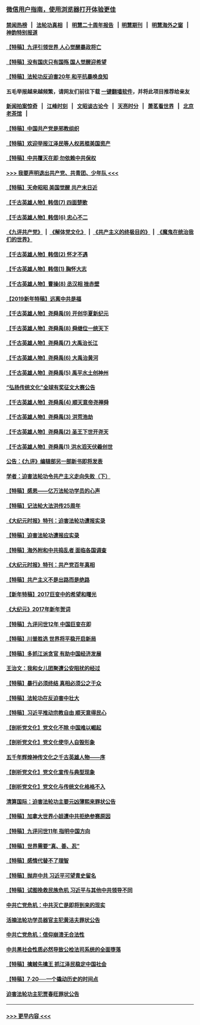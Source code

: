 ### [微信用户指南，使用浏览器打开体验更佳](https://github.com/gfw-breaker/banned-news1/blob/master/indexes/wechat-guide.md?t=0)
#### [禁闻热榜](热点新闻.md?t=0)  &nbsp;&nbsp;|&nbsp;&nbsp; [法轮功真相](https://github.com/gfw-breaker/truth/blob/master/README.md?t=0) &nbsp;&nbsp;|&nbsp;&nbsp; [明慧二十周年报告](https://github.com/gfw-breaker/mh-reports/blob/master/README.md?t=0) &nbsp;&nbsp;|&nbsp;&nbsp;[明慧期刊](https://github.com/gfw-breaker/mh-qikan) &nbsp;&nbsp;|&nbsp;&nbsp; [明慧海外之窗](https://github.com/gfw-breaker/mh-news/blob/master/README.md?t=0) &nbsp;&nbsp;|&nbsp;&nbsp; [神韵特别报道](https://github.com/gfw-breaker/mh-news/blob/master/shenyun.md?t=0)
#### [【特稿】九评引领世界 人心觉醒暴政将亡](../pages/nsc424/n11660496.md?t=02091555) 
#### [【特稿】没有国庆只有国殇 国人觉醒迎希望](../pages/nsc424/n11549354.md?t=02091555) 
#### [【特稿】法轮功反迫害20年 和平抗暴唤良知](../pages/nsc424/n11389135.md?t=02091555) 
#### 五毛举报越来越频繁，请网友们前往下载 [一键翻墙软件](https://github.com/gfw-breaker/ssr-accounts)，并将此项目推荐给亲友
#### [新闻拍案惊奇](https://github.com/gfw-breaker/banned-news1/blob/master/pages/link4.md) &nbsp;&nbsp;|&nbsp;&nbsp; [江峰时刻](https://github.com/gfw-breaker/banned-news1/blob/master/pages/link4.md) &nbsp;&nbsp;|&nbsp;&nbsp; [文昭谈古论今](https://github.com/gfw-breaker/banned-news1/blob/master/pages/link4.md) &nbsp;&nbsp;|&nbsp;&nbsp; [天亮时分](https://github.com/gfw-breaker/banned-news1/blob/master/pages/link4.md) &nbsp;&nbsp;|&nbsp;&nbsp; [萧茗看世界](https://github.com/gfw-breaker/banned-news1/blob/master/pages/link4.md) &nbsp;&nbsp;|&nbsp;&nbsp; [北京老茶馆](https://github.com/gfw-breaker/banned-news1/blob/master/pages/link4.md) &nbsp;&nbsp;|&nbsp;&nbsp; 
#### [【特稿】中国共产党是邪教组织](../pages/nsc424/n11355551.md?t=02091555) 
#### [【特稿】欢迎举报江泽民等人权恶棍美国资产](../pages/nsc424/n11303040.md?t=02091555) 
#### [【特稿】中共覆灭在即 勿依赖中共保权](../pages/nsc424/n11278510.md?t=02091555) 
#### [>>> 我要声明退出共产党、共青团、少年队 <<<](https://github.com/begood0513/goodnews/blob/master/quit/letter.md) 
#### [【特稿】天命昭昭 美国觉醒 共产末日近](../pages/nsc424/n11150259.md?t=02091555) 
#### [【千古英雄人物】韩信(7) 四面楚歌](../pages/nsc424/n7552608.md?t=02091555) 
#### [【千古英雄人物】韩信(6) 忠心不二](../pages/nsc424/n7552572.md?t=02091555) 
#### [《九评共产党》](https://github.com/begood0513/9ping.md/blob/master/README.md) &nbsp;|&nbsp; [《解体党文化》](../../../../jtdwh.md/blob/master/README.md)  &nbsp;|&nbsp; [《共产主义的终极目的》](../../../../gczydzjmd.md/blob/master/README.md) &nbsp;|&nbsp; [《魔鬼在统治我们的世界》](../../../../mgztzwmdsj.md/blob/master/README.md) 
#### [【千古英雄人物】韩信(2) 怀才不遇](../pages/nsc424/n7547691.md?t=02091555) 
#### [【千古英雄人物】韩信(1) 胸怀大志](../pages/nsc424/n7544501.md?t=02091555) 
#### [【千古英雄人物】曹操(8) 丞汉相 挫赤壁](../pages/nsc424/n7662490.md?t=02091555) 
#### [【2019新年特稿】远离中共是福](../pages/nsc424/n10942748.md?t=02091555) 
#### [【千古英雄人物】尧舜禹(9) 开创华夏新纪元](../pages/nsc424/n7519873.md?t=02091555) 
#### [【千古英雄人物】尧舜禹(8) 舜继位一统天下](../pages/nsc424/n7515411.md?t=02091555) 
#### [【千古英雄人物】尧舜禹(7) 大禹治长江](../pages/nsc424/n7475820.md?t=02091555) 
#### [【千古英雄人物】尧舜禹(6) 大禹治黄河](../pages/nsc424/n7475816.md?t=02091555) 
#### [【千古英雄人物】尧舜禹(5) 禹平水土创神州](../pages/nsc424/n7475809.md?t=02091555) 
#### [“弘扬传统文化”全球有奖征文大赛公告](../pages/nsc424/n10889849.md?t=02091555) 
#### [【千古英雄人物】尧舜禹(4) 顺天意帝尧禅舜](../pages/nsc424/n7471624.md?t=02091555) 
#### [【千古英雄人物】尧舜禹(3) 洪荒浩劫](../pages/nsc424/n7471607.md?t=02091555) 
#### [【千古英雄人物】尧舜禹(2) 圣王下世开尧天](../pages/nsc424/n7467643.md?t=02091555) 
#### [【千古英雄人物】尧舜禹(1) 洪水滔天伏羲创世](../pages/nsc424/n7467618.md?t=02091555) 
#### [公告：《九评》编辑部另一部新书即将发表](../pages/nsc424/n10405104.md?t=02091555) 
#### [学者：迫害法轮功令共产主义走向失败（下）](../pages/nsc424/n10009951.md?t=02091555) 
#### [【特稿】感恩——亿万法轮功学员的心声](../pages/nsc424/n9880260.md?t=02091555) 
#### [【特稿】记法轮大法洪传25周年](../pages/nsc424/n9116480.md?t=02091555) 
#### [《大纪元时报》特刊：迫害法轮功遭报实录](../pages/nsc424/n9082916.md?t=02091555) 
#### [【特稿】迫害法轮功遭报应实录](../pages/nsc424/n9055656.md?t=02091555) 
#### [【特稿】海外附和中共捣乱者 面临各国调查](../pages/nsc424/n9047645.md?t=02091555) 
#### [《大纪元时报》特刊：共产党百年真相](../pages/nsc424/n8879818.md?t=02091555) 
#### [【特稿】共产主义不是出路而是绝路](../pages/nsc424/n8792816.md?t=02091555) 
#### [【新年特稿】2017巨变中的希望和曙光](../pages/nsc424/n8655525.md?t=02091555) 
#### [《大纪元》2017年新年贺词](../pages/nsc424/n8651727.md?t=02091555) 
#### [【特稿】九评问世12年 中国巨变在即](../pages/nsc424/n8506053.md?t=02091555) 
#### [【特稿】川普胜选 世界将平稳开启新局](../pages/nsc424/n8482166.md?t=02091555) 
#### [【特稿】多抓江派贪官 有助中国经济发展](../pages/nsc424/n8454769.md?t=02091555) 
#### [王治文：我和女儿团聚遭公安阻扰的经过](../pages/nsc424/n8186638.md?t=02091555) 
#### [【特稿】暴行必须终结‭ ‬真相必须公之于众](../pages/nsc424/n8103572.md?t=02091555) 
#### [【特稿】法轮功在反迫害中壮大](../pages/nsc424/n7915493.md?t=02091555) 
#### [【特稿】习近平推动宗教自由 顺天意得民心](../pages/nsc424/n7782230.md?t=02091555) 
#### [【剖析党文化】党文化不除 中国难以崛起](../pages/nsc424/n7484466.md?t=02091555) 
#### [【剖析党文化】党文化使华人自毁形象](../pages/nsc424/n7480414.md?t=02091555) 
#### [五千年辉煌神传文化之千古英雄人物——序](../pages/nsc424/n7465898.md?t=02091555) 
#### [【剖析党文化】党文化宣传与典型现象](../pages/nsc424/n4667282.md?t=02091555) 
#### [【剖析党文化】党文化与传统文化格格不入](../pages/nsc424/n4665279.md?t=02091555) 
#### [清算国际：迫害法轮功主要元凶薄熙来罪状公告](../pages/nsc424/n4621860.md?t=02091555) 
#### [【特稿】加拿大世界小姐遭中共拒绝参赛原因](../pages/nsc424/n4585305.md?t=02091555) 
#### [【特稿】九评问世11年 指明中国方向](../pages/nsc424/n4578971.md?t=02091555) 
#### [【特稿】世界需要“真、善、忍”](../pages/nsc424/n4577812.md?t=02091555) 
#### [【特稿】感情代替不了理智](../pages/nsc424/n4564327.md?t=02091555) 
#### [【特稿】抛弃中共 习近平可望青史留名](../pages/nsc424/n4549169.md?t=02091555) 
#### [【特稿】试图挽救民族危机 习近平与其他中共领导不同](../pages/nsc424/n4548555.md?t=02091555) 
#### [中共亡党危机：中共灭亡是即将到来的现实](../pages/nsc424/n4547349.md?t=02091555) 
#### [活摘法轮功学员器官主犯黄洁夫罪状公告](../pages/nsc424/n4547015.md?t=02091555) 
#### [中共亡党危机：信仰崩溃无合法性](../pages/nsc424/n4545222.md?t=02091555) 
#### [中共黑社会性质必然导致公检法司系统的全面堕落](../pages/nsc424/n4541854.md?t=02091555) 
#### [【特稿】擒贼先擒王 抓江泽民稳定中国社会](../pages/nsc424/n4530296.md?t=02091555) 
#### [【特稿】7‧20──一个撬动历史的时间点](../pages/nsc424/n4481700.md?t=02091555) 
#### [迫害法轮功主犯贾春旺罪状公告](../pages/nsc424/n4455857.md?t=02091555) 

----
#### [ >>> 更早内容 <<< ](../indexes/nsc424-earlier.md)
